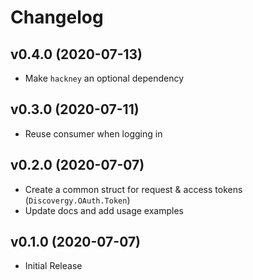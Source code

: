 # Changelog

## v0.4.0 (2020-07-13)

- Make `hackney` an optional dependency

## v0.3.0 (2020-07-11)

- Reuse consumer when logging in

## v0.2.0 (2020-07-07)

- Create a common struct for request & access tokens (`Discovergy.OAuth.Token`)
- Update docs and add usage examples

## v0.1.0 (2020-07-07)

- Initial Release
